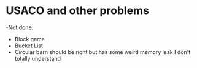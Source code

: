 # USACO and other problems

-Not done: 
- Block game
- Bucket List
- Circular barn should be right but has some weird memory leak I don't totally understand

